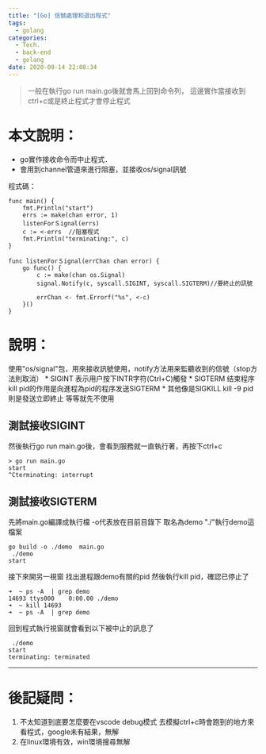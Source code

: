 ```yaml
---
title: "[Go] 信號處理和退出程式"
tags:
  - golang
categories:
  - Tech.
  - back-end
  - golang
date: 2020-09-14 22:08:34
---
```


> 一般在執行go run main.go後就會馬上回到命令列，
這邊實作當接收到ctrl+c或是終止程式才會停止程式

# 本文說明：
- go實作接收命令而中止程式．
- 會用到channel管道來進行阻塞，並接收os/signal訊號

<!--more-->




程式碼：

```
func main() {
	fmt.Println("start")
	errs := make(chan error, 1)
	listenForＳignal(errs)
	c := <-errs  //阻塞程式
	fmt.Println("terminating:", c)
}

func listenForＳignal(errChan chan error) {
	go func() {
		c := make(chan os.Signal)
		signal.Notify(c, syscall.SIGINT, syscall.SIGTERM)//要終止的訊號

		errChan <- fmt.Errorf("%s", <-c)
	}()
}

```

# 說明：
使用"os/signal"包，用來接收訊號使用，notify方法用来監聽收到的信號（stop方法則取消）
    * SIGINT	表示用户按下INTR字符(Ctrl+C)觸發
    * SIGTERM	结束程序 kill pid的作用是向進程為pid的程序发送SIGTERM
    * 其他像是SIGKILL   kill -9 pid則是發送立即終止 等等就先不使用



## 測試接收SIGINT

然後執行go run main.go後，會看到服務就一直執行著，再按下ctrl+c

```
> go run main.go
start
^Cterminating: interrupt
```

## 測試接收SIGTERM
先將main.go編譯成執行檔 -o代表放在目前目錄下 取名為demo
"./"執行demo這檔案
```
go build -o ./demo  main.go
 ./demo 
start
```

接下來開另一視窗 找出進程跟demo有關的pid 然後執行kill pid，確認已停止了
```
➜  ~ ps -A  | grep demo     
14693 ttys000    0:00.00 ./demo
➜  ~ kill 14693
➜  ~ ps -A  | grep demo
```

回到程式執行視窗就會看到以下被中止的訊息了

```
 ./demo
start
terminating: terminated
```

------------


# 後記疑問：
1. 不太知道到底要怎麼要在vscode debug模式
去模擬ctrl+c時會跑到的地方來看程式，google未有結果，無解
2. 在linux環境有效，win環境搜尋無解

